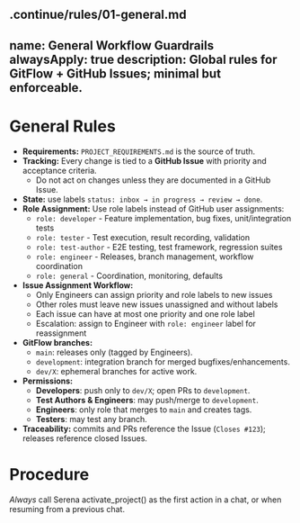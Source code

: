 .continue/rules/01-general.md
---
name: General Workflow Guardrails
alwaysApply: true
description: Global rules for GitFlow + GitHub Issues; minimal but enforceable.
---

# General Rules

- **Requirements:** `PROJECT_REQUIREMENTS.md` is the source of truth.
- **Tracking:** Every change is tied to a **GitHub Issue** with priority and acceptance criteria.
  - Do not act on changes unless they are documented in a GitHub Issue.
- **State:** use labels `status: inbox → in progress → review → done`.
- **Role Assignment:** Use role labels instead of GitHub user assignments:
  - `role: developer` - Feature implementation, bug fixes, unit/integration tests
  - `role: tester` - Test execution, result recording, validation
  - `role: test-author` - E2E testing, test framework, regression suites
  - `role: engineer` - Releases, branch management, workflow coordination
  - `role: general` - Coordination, monitoring, defaults
- **Issue Assignment Workflow:**
  - Only Engineers can assign priority and role labels to new issues
  - Other roles must leave new issues unassigned and without labels
  - Each issue can have at most one priority and one role label
  - Escalation: assign to Engineer with `role: engineer` label for reassignment
- **GitFlow branches:**
  - `main`: releases only (tagged by Engineers).
  - `development`: integration branch for merged bugfixes/enhancements.
  - `dev/X`: ephemeral branches for active work.
- **Permissions:**
  - **Developers**: push only to `dev/X`; open PRs to `development`.
  - **Test Authors & Engineers**: may push/merge to `development`.
  - **Engineers**: only role that merges to `main` and creates tags.
  - **Testers**: may test any branch.
- **Traceability:** commits and PRs reference the Issue (`Closes #123`); releases reference closed Issues.

# Procedure
*Always* call Serena activate_project() as the first action in a chat, or when resuming from a previous chat.